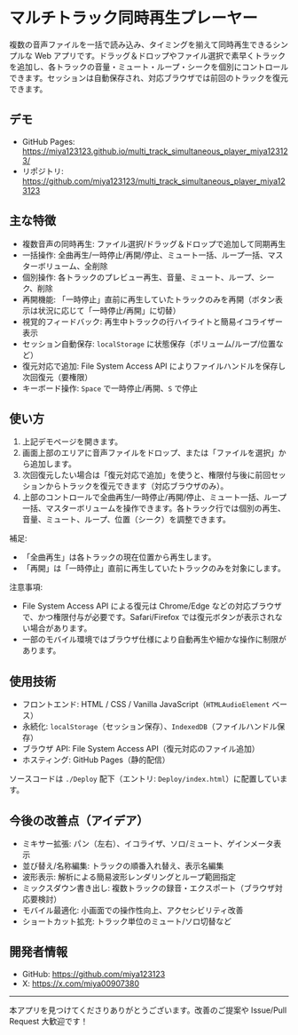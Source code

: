 # マルチトラック同時再生プレーヤー

複数の音声ファイルを一括で読み込み、タイミングを揃えて同時再生できるシンプルな Web アプリです。ドラッグ＆ドロップやファイル選択で素早くトラックを追加し、各トラックの音量・ミュート・ループ・シークを個別にコントロールできます。セッションは自動保存され、対応ブラウザでは前回のトラックを復元できます。

## デモ
- GitHub Pages: https://miya123123.github.io/multi_track_simultaneous_player_miya123123/
- リポジトリ: https://github.com/miya123123/multi_track_simultaneous_player_miya123123

## 主な特徴
- 複数音声の同時再生: ファイル選択/ドラッグ＆ドロップで追加して同期再生
- 一括操作: 全曲再生/一時停止/再開/停止、ミュート一括、ループ一括、マスターボリューム、全削除
- 個別操作: 各トラックのプレビュー再生、音量、ミュート、ループ、シーク、削除
- 再開機能: 「一時停止」直前に再生していたトラックのみを再開（ボタン表示は状況に応じて「一時停止/再開」に切替）
- 視覚的フィードバック: 再生中トラックの行ハイライトと簡易イコライザー表示
- セッション自動保存: `localStorage` に状態保存（ボリューム/ループ/位置など）
- 復元対応で追加: File System Access API によりファイルハンドルを保存し次回復元（要権限）
- キーボード操作: `Space` で一時停止/再開、`S` で停止

## 使い方
1. 上記デモページを開きます。
2. 画面上部のエリアに音声ファイルをドロップ、または「ファイルを選択」から追加します。
3. 次回復元したい場合は「復元対応で追加」を使うと、権限付与後に前回セッションからトラックを復元できます（対応ブラウザのみ）。
4. 上部のコントロールで全曲再生/一時停止/再開/停止、ミュート一括、ループ一括、マスターボリュームを操作できます。各トラック行では個別の再生、音量、ミュート、ループ、位置（シーク）を調整できます。

補足:
- 「全曲再生」は各トラックの現在位置から再生します。
- 「再開」は「一時停止」直前に再生していたトラックのみを対象にします。

注意事項:
- File System Access API による復元は Chrome/Edge などの対応ブラウザで、かつ権限付与が必要です。Safari/Firefox では復元ボタンが表示されない場合があります。
- 一部のモバイル環境ではブラウザ仕様により自動再生や細かな操作に制限があります。

## 使用技術
- フロントエンド: HTML / CSS / Vanilla JavaScript（`HTMLAudioElement` ベース）
- 永続化: `localStorage`（セッション保存）、`IndexedDB`（ファイルハンドル保存）
- ブラウザ API: File System Access API（復元対応のファイル追加）
- ホスティング: GitHub Pages（静的配信）

ソースコードは `./Deploy` 配下（エントリ: `Deploy/index.html`）に配置しています。

## 今後の改善点（アイデア）
- ミキサー拡張: パン（左右）、イコライザ、ソロ/ミュート、ゲインメータ表示
- 並び替え/名称編集: トラックの順番入れ替え、表示名編集
- 波形表示: 解析による簡易波形レンダリングとループ範囲指定
- ミックスダウン書き出し: 複数トラックの録音・エクスポート（ブラウザ対応要検討）
- モバイル最適化: 小画面での操作性向上、アクセシビリティ改善
- ショートカット拡充: トラック単位のミュート/ソロ切替など

## 開発者情報
- GitHub: https://github.com/miya123123
- X: https://x.com/miya00907380

---
本アプリを見つけてくださりありがとうございます。改善のご提案や Issue/Pull Request 大歓迎です！
